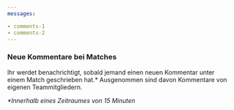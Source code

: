 ```yaml
---
messages:

- comments-1
- comments-2
---
```


### Neue Kommentare bei Matches

Ihr werdet benachrichtigt, sobald jemand einen neuen Kommentar unter einem Match geschrieben hat.\*
Ausgenommen sind davon Kommentare von eigenen Teammitgliedern.

_*Innerhalb eines Zeitraumes von 15 Minuten_
